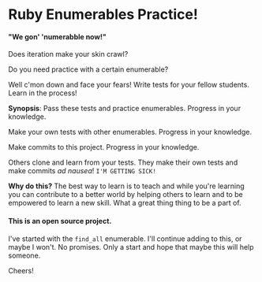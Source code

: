 
# Ruby Enumerables Practice!
#### "We gon' 'numerabble now!"

Does iteration make your skin crawl?

Do you need practice with a certain enumerable?

Well c'mon down and face your fears! Write tests for your fellow students. Learn in the process!

**Synopsis**: Pass these tests and practice enumerables. Progress in your knowledge.

Make your own tests with other enumerables. Progress in your knowledge.

Make commits to this project. Progress in your knowledge.

Others clone and learn from your tests. They make their own tests and make commits *ad nausea*! `I'M GETTING SICK!`

**Why do this?**
The best way to learn is to teach and while you're learning you can contribute to a better world by helping others to learn and to be empowered to learn a new skill. What a great thing thing to be a part of.  


#### This is an open source project.
 I've started with the `find_all` enumerable. I'll continue adding to this, or maybe I won't. No promises. Only a start and hope that maybe this will help someone.

 Cheers!
